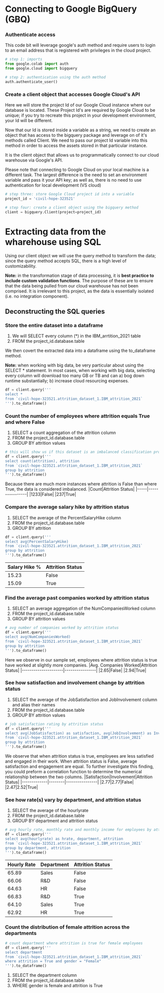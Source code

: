 # Connecting to Google BigQuery (GBQ)

### Authenticate access
This code bit will leverage google's auth method and require users to login to an email address that is registered with privileges in the cloud project.

``` python
# step 1: imports
from google.colab import auth
from google.cloud import bigquery

# step 2: authentication using the auth method
auth.authenticate_user()
```
### Create a client object that accesses Google Cloud's API
Here we will store the project Id of our Google Cloud instance where our database is located. These Project Id's are required by Google Cloud to be unique; if you try to recreate this project in your development environment, your Id will be different.

Now that our Id is stored inside a variable as a string, we need to create an object that has access to the bigquery package and leverage on of it's methods called Client. We need to pass our project Id variable into this method in order to access the assets stored in that particular instance.

It is the client object that allows us to programmatically connect to our cloud warehouse via Google's API.

Please note that connecting to Google Cloud on your local machine is a different task. The largest difference is the need to set an environment variable and pass it your API key; as well as, there is no need to use authentication for local development (VS cloud)
```python
# step three: store Google Cloud project id into a variable
project_id = 'civil-hope-323521'

# step four: create a client object using the bigquery method
client = bigquery.Client(project=project_id)
```
# Extracting data from the wharehouse using SQL
Using our client object we will use the query method to transform the data; since the query method accepts SQL, there is a high level of customizability.

**Note:** in the transformation stage of data processing, it is **best practice to include custom validation functions**. The purpose of these are to ensure that the data being pulled from our cloud warehouse has not been comprised. It is irrelevant to this project, as the data is essentially isolated (i.e. no integration component).

## Deconstructing the SQL queries

### Store the entire dataset into a dataframe
1. We will SELECT every column (*) in the IBM_arrtition_2021 table
2. FROM the project_id.database.table 

We then covert the extracted data into a dataframe using the to_dataframe method.

**Note:** when working with big data, be very particular about using the SELECT * statement. In most cases, when working with big data, selecting every column will download too many GB or TB and can a) bog down runtime substantially; b) increase cloud resourcing expenses. 

``` python
df = client.query('''
select * 
from `civil-hope-323521.attrition_dataset_1.IBM_attrition_2021` 
''').to_dataframe()
```
### Count the number of employees where attrition equals True and where False
1. SELECT a count aggregation of the attrition column
2. FROM the project_id.database.table 
3. GROUP BY attrition values
``` python
# this will show us if this dataset is an imbalanced classification problem
df = client.query('''
select count(attrition), attrition
from `civil-hope-323521.attrition_dataset_1.IBM_attrition_2021`
group by attrition
''').to_dataframe()
```
Because there are much more instances where attrition is False than where True, the data is considered imbalanced. 
|Count|Attrition Status|
|-----|----------------|
|1233|False|
|237|True|

### Compare the average salary hike by attrition status
1. SELECT the average of the PercentSalaryHike column
2. FROM the project_id.database.table 
3. GROUP BY attrition
``` python
df = client.query('''
select avg(PercentSalaryHike)
from `civil-hope-323521.attrition_dataset_1.IBM_attrition_2021`
group by attrition
''').to_dataframe()
```
|Salary Hike %|Attrition Status|
|-------------|----------------|
|15.23|False|
|15.09|True|

### Find the average past companies worked by attrition status 
1. SELECT an average aggregation of the NumCompaniesWorked column
2. FROM the project_id.database.table 
3. GROUP BY attrition values 
```python
# avg number of companies worked by attrition status
df = client.query('''
select avg(NumCompaniesWorked)
from `civil-hope-323521.attrition_dataset_1.IBM_attrition_2021`
group by attrition
''').to_dataframe()
```
Here we observe in our sample set, employees where attrition status is true have worked at slightly more companies. 
|Avg. Companies Worked|Attrition Status|
|---------------------|----------------|
|2.65|False|
|2.94|True|

### See how satisfaction and involvement change by attrition status
1. SELECT the average of the JobSatisfaction and JobInvolvement column and alias their names
2. FROM the project_id.database.table
3. GROUP BY attrition values 
```python
# job satisfaction rating by attrition status
df = client.query('''
select avg(JobSatisfaction) as satisfaction, avg(JobInvolvement) as Involvement, attrition
from `civil-hope-323521.attrition_dataset_1.IBM_attrition_2021`
group by attrition
''').to_dataframe()
```
We observe that when attrition status is true, employees are less satisfied and engaged in their work. When attrition status is False, average satisfaction and engagement are equal. To further investigate this finding, you could preform a correlation function to determine the numerical relationship between the two columns.
|Satisfaction|Involvement|Attrition Status|
|-------------|--------|----------------|
|2.77|2.77|False|
|2.47|2.52|True|

### See how rate(s) vary by department, and attrition status
1. SELECT the average of the hourlyrate 
2. FROM the project_id.database.table
3. GROUP BY department and attrition status
```python
# avg hourly rate, monthly rate and monthly income for employees by attrition status and department
df = client.query('''
select avg(hourlyrate) as hrate, department, attrition
from `civil-hope-323521.attrition_dataset_1.IBM_attrition_2021`
group by department, attrition
''').to_dataframe()
```

|Hourly Rate|Department|Attrition Status|
|----------|----------|----------------|
|65.89|Sales|False|
|66.06|R&D|False|
|64.63|HR|False|
|66.83|R&D|True|
|64.10|Sales|True|
|62.92|HR|True|

### Count the distribution of female attrition across the departments
```python
# count department where attrition is true for female employees
df = client.query('''
select department
from `civil-hope-323521.attrition_dataset_1.IBM_attrition_2021`
where attrition = True and gender = "Female"
''').to_dataframe()
```
1. SELECT the department column
2. FROM the project_id.database.table
3. WHERE gender is female and attrition is True
